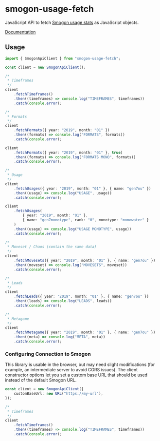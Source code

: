 # smogon-usage-fetch

JavaScript API to fetch [Smogon usage stats](http://www.smogon.com/stats/) as JavaScript objects.

[Documentation](https://github.com/FelixRilling/smogon-usage-fetch)

## Usage

```typescript
import { SmogonApiClient } from "smogon-usage-fetch";

const client = new SmogonApiClient();

/*
 * Timeframes
 */
client
	.fetchTimeframes()
	.then((timeframes) => console.log("TIMEFRAMES", timeframes))
	.catch(console.error);

/*
 * Formats
 */
client
	.fetchFormats({ year: "2019", month: "01" })
	.then((formats) => console.log("FORMATS", formats))
	.catch(console.error);

client
	.fetchFormats({ year: "2019", month: "01" }, true)
	.then((formats) => console.log("FORMATS MONO", formats))
	.catch(console.error);

/*
 * Usage
 */
client
	.fetchUsages({ year: "2019", month: "01" }, { name: "gen7ou" })
	.then((usage) => console.log("USAGE", usage))
	.catch(console.error);

client
	.fetchUsages(
		{ year: "2019", month: "01" },
		{ name: "gen7monotype", rank: "0", monotype: "monowater" }
	)
	.then((usage) => console.log("USAGE MONOTYPE", usage))
	.catch(console.error);

/*
 * Moveset / Chaos (contain the same data)
 */
client
	.fetchMovesets({ year: "2019", month: "01" }, { name: "gen7ou" })
	.then((moveset) => console.log("MOVESETS", moveset))
	.catch(console.error);

/*
 * Leads
 */
client
	.fetchLeads({ year: "2019", month: "01" }, { name: "gen7ou" })
	.then((leads) => console.log("LEADS", leads))
	.catch(console.error);

/*
 * Metagame
 */
client
	.fetchMetagame({ year: "2019", month: "01" }, { name: "gen7ou" })
	.then((meta) => console.log("META", meta))
	.catch(console.error);
```

### Configuring Connection to Smogon

This library is usable in the browser, but may need slight modifications (for example, an intermediate server to avoid CORS issues). The client constructor options let you set a custom base URL that should be used instead of the default Smogon URL.

```typescript
const client = new SmogonApiClient({
	customBaseUrl: new URL("https://my-url"),
});

/*
 * Timeframes
 */
client
	.fetchTimeframes()
	.then((timeframes) => console.log("TIMEFRAMES", timeframes))
	.catch(console.error);
```
